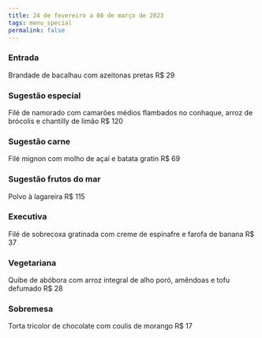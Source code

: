 ```yaml
---
title: 24 de fevereiro a 08 de março de 2023
tags: menu_special
permalink: false
---
```

### E﻿ntrada

Brandade de bacalhau com azeitonas pretas R$ 29

### Sugestão especial

Filé de namorado com camarões médios flambados no conhaque, arroz de brócolis e chantilly de limão R$ 120

### Sugestão carne

Filé mignon com molho de açaí e batata gratin R$ 69

### Sugestão frutos do mar

Polvo à lagareira R$ 115

### Executiva

Filé de sobrecoxa gratinada com creme de espinafre e farofa de banana R$ 37

### Vegetariana

Quibe de abóbora com arroz integral de alho poró, amêndoas e tofu defumado R$ 28

### Sobremesa

Torta tricolor de chocolate com coulis de morango R$ 17